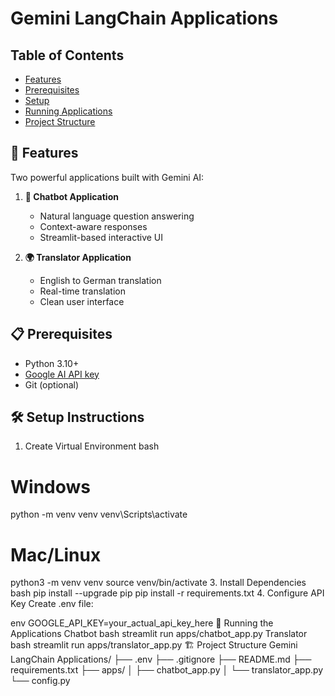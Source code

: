 # Gemini LangChain Applications


## Table of Contents
- [Features](#-features)
- [Prerequisites](#-prerequisites)
- [Setup](#-setup-instructions)
- [Running Applications](#-running-the-applications)
- [Project Structure](#-project-structure)


## 🌟 Features
Two powerful applications built with Gemini AI:

1. **🤖 Chatbot Application**
   - Natural language question answering
   - Context-aware responses
   - Streamlit-based interactive UI

2. **🌍 Translator Application**
   - English to German translation
   - Real-time translation
   - Clean user interface

## 📋 Prerequisites
- Python 3.10+
- [Google AI API key](https://aistudio.google.com/apikey)
- Git (optional)

## 🛠️ Setup Instructions


1. Create Virtual Environment
bash
# Windows
python -m venv venv
venv\Scripts\activate

# Mac/Linux
python3 -m venv venv
source venv/bin/activate
3. Install Dependencies
bash
pip install --upgrade pip
pip install -r requirements.txt
4. Configure API Key
Create .env file:

env
GOOGLE_API_KEY=your_actual_api_key_here
🚀 Running the Applications
Chatbot
bash
streamlit run apps/chatbot_app.py
Translator
bash
streamlit run apps/translator_app.py
🏗️ Project Structure
Gemini LangChain Applications/
├── .env
├── .gitignore
├── README.md
├── requirements.txt
├── apps/
│   ├── chatbot_app.py
│   └── translator_app.py
└── config.py

